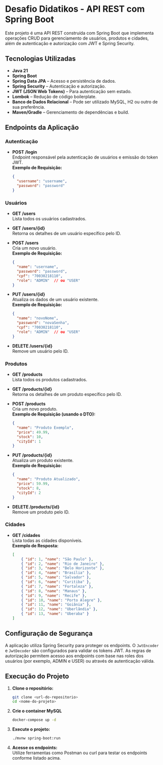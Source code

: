 # Desafio Didatikos - API REST com Spring Boot

Este projeto é uma API REST construída com Spring Boot que implementa operações CRUD para gerenciamento de usuários, produtos e cidades, além de autenticação e autorização com JWT e Spring Security.

## Tecnologias Utilizadas

- **Java 21**
- **Spring Boot**
- **Spring Data JPA** – Acesso e persistência de dados.
- **Spring Security** – Autenticação e autorização.
- **JWT (JSON Web Tokens)** – Para autenticação sem estado.
- **Lombok** – Redução de código boilerplate.
- **Banco de Dados Relacional** – Pode ser utilizado MySQL, H2 ou outro de sua preferência.
- **Maven/Gradle** – Gerenciamento de dependências e build.

## Endpoints da Aplicação

### Autenticação
- **POST /login**  
  Endpoint responsável pela autenticação de usuários e emissão do token JWT.  
  **Exemplo de Requisição:**
  ```json
  {
    "username": "username",
    "password": "password"
  }
  ```  

### Usuários
- **GET /users**  
  Lista todos os usuários cadastrados.

- **GET /users/{id}**  
  Retorna os detalhes de um usuário específico pelo ID.

- **POST /users**  
  Cria um novo usuário.  
  **Exemplo de Requisição:**
  ```json
  {
    "name": "username",
    "password": "password",
    "cpf": "70030218110",
    "role": "ADMIN"  // ou "USER"
  }
  ```

- **PUT /users/{id}**  
  Atualiza os dados de um usuário existente.  
  **Exemplo de Requisição:**
  ```json
  {
    "name": "novoNome",
    "password": "novaSenha",
    "cpf": "70030218110",
    "role": "ADMIN"  // ou "USER"
  }
  ```

- **DELETE /users/{id}**  
  Remove um usuário pelo ID.

### Produtos
- **GET /products**  
  Lista todos os produtos cadastrados.

- **GET /products/{id}**  
  Retorna os detalhes de um produto específico pelo ID.

- **POST /products**  
  Cria um novo produto.  
  **Exemplo de Requisição (usando o DTO):**
  ```json
  {
    "name": "Produto Exemplo",
    "price": 49.99,
    "stock": 10,
    "cityId": 1
  }
  ```

- **PUT /products/{id}**  
  Atualiza um produto existente.  
  **Exemplo de Requisição:**
  ```json
  {
    "name": "Produto Atualizado",
    "price": 59.99,
    "stock": 8,
    "cityId": 2
  }
  ```

- **DELETE /products/{id}**  
  Remove um produto pelo ID.

### Cidades
- **GET /cidades**  
  Lista todas as cidades disponíveis.  
  **Exemplo de Resposta:**
  ```json
  [
      { "id": 1, "name": "São Paulo" },
      { "id": 2, "name": "Rio de Janeiro" },
      { "id": 3, "name": "Belo Horizonte" },
      { "id": 4, "name": "Brasília" },
      { "id": 5, "name": "Salvador" },
      { "id": 6, "name": "Curitiba" },
      { "id": 7, "name": "Fortaleza" },
      { "id": 8, "name": "Manaus" },
      { "id": 9, "name": "Recife" },
      { "id": 10, "name": "Porto Alegre" },
      { "id": 11, "name": "Goiânia" },
      { "id": 12, "name": "Uberlândia" },
      { "id": 13, "name": "Uberaba" }
  ]
  ```

## Configuração de Segurança

A aplicação utiliza Spring Security para proteger os endpoints. O `JwtEncoder` e `JwtDecoder` são configurados para validar os tokens JWT. As regras de autorização permitem acesso aos endpoints com base nas roles dos usuários (por exemplo, ADMIN e USER) ou através de autenticação válida.

## Execução do Projeto

1. **Clone o repositório:**
   ```bash
   git clone <url-do-repositorio>
   cd <nome-do-projeto>
   ```
3. **Crie o container MySQL**
   ```bash
   docker-compose up -d
   ```
2. **Execute o projeto:**
   ```bash
   ./mvnw spring-boot:run
   ```

4. **Acesse os endpoints:**  
   Utilize ferramentas como Postman ou curl para testar os endpoints conforme listado acima.